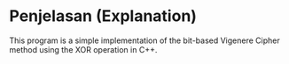 # Penjelasan (Explanation)

This program is a simple implementation of the bit-based Vigenere Cipher method using the XOR operation in C++.
